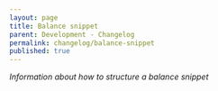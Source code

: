 ```yaml
---
layout: page
title: Balance snippet
parent: Development - Changelog
permalink: changelog/balance-snippet
published: true
---
```


_Information about how to structure a balance snippet_